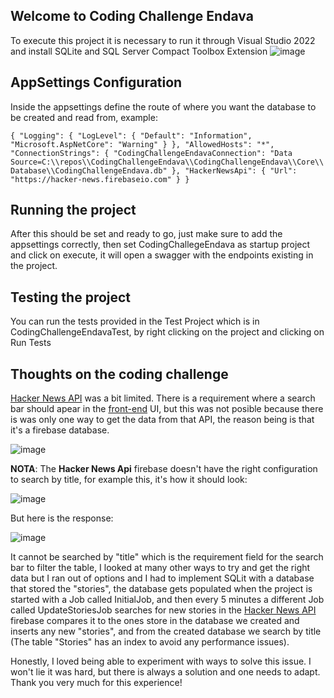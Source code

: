 ## Welcome to Coding Challenge Endava

To execute this project it is necessary to run it through Visual Studio 2022 and install SQLite and SQL Server Compact Toolbox Extension
![image](https://github.com/user-attachments/assets/7f285ce6-65ac-4275-a3ea-05e36061c962)

## AppSettings Configuration

Inside the appsettings define the route of where you want the database to be created and read from, example:

`
{
    "Logging": {
        "LogLevel": {
            "Default": "Information",
            "Microsoft.AspNetCore": "Warning"
        }
    },
    "AllowedHosts": "*",
    "ConnectionStrings": {
        "CodingChallengeEndavaConnection": "Data Source=C:\\repos\\CodingChallengeEndava\\CodingChallengeEndava\\Core\\Database\\CodingChallengeEndava.db"
    },
    "HackerNewsApi": {
        "Url": "https://hacker-news.firebaseio.com"
    }
}
`

## Running the project

After this should be set and ready to go, just make sure to add the appsettings correctly, then set CodingChallegeEndava as startup project and click on execute, it will open a swagger with the endpoints existing in the project.

## Testing the project

You can run the tests provided in the Test Project which is in CodingChallengeEndavaTest, by right clicking on the project and clicking on Run Tests

## Thoughts on the coding challenge

[Hacker News API](https://github.com/HackerNews/API) was a bit limited. There is a requirement where a search bar should apear in the [front-end](https://github.com/Jei-San/coding-challenge-endava-frontend/tree/main) UI, but this was not posible because there is was only one way to get the data from that API, the reason being is that it's a firebase database.

![image](https://github.com/user-attachments/assets/6eae0e48-7248-48c6-af30-603bc1e82f6e)

**NOTA**: The **Hacker News Api** firebase doesn't have the right configuration to search by title, for example this, it's how it should look:

![image](https://github.com/user-attachments/assets/51ee94be-15b2-46b1-b23c-b52030afed7e)

But here is the response:

![image](https://github.com/user-attachments/assets/a2fb26dd-9231-4732-abf4-fda8f4248ab2)

It cannot be searched by "title" which is the requirement field for the search bar to filter the table, I looked at many other ways to try and get the right data but I ran out of options and I had to implement SQLit with a database that stored the "stories", the database gets populated when the project is started with a Job called InitialJob, and then every 5 minutes a different Job called UpdateStoriesJob searches for new stories in the [Hacker News API](https://github.com/HackerNews/API) firebase compares it to the ones store in the database we created and inserts any new "stories", and from the created database we search by title (The table "Stories" has an index to avoid any performance issues).

Honestly, I loved being able to experiment with ways to solve this issue. I won't lie it was hard, but there is always a solution and one needs to adapt. Thank you very much for this experience!
